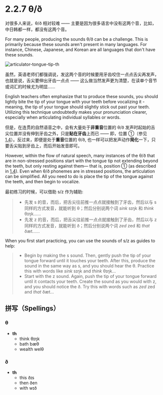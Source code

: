 # 2.2.7 <span class="pho">θ/ð</span>

对很多人来说，<span class="pho">θ/ð</span> 相对较难 —— 主要是因为很多语言中没有这两个音，比如，中日韩都一样，都没有这两个音。

For many people, producing the sounds <span class="pho">θ/ð</span> can be a challenge. This is primarily because these sounds aren't present in many languages. For instance, Chinese, Japanese, and Korean are all languages that don't have these sounds.

![articulator-tongue-tip-th](/images/articulator-tongue-tip-th.svg)

虽然，英语老师们都强调说，发这两个音的时候要用牙齿咬住一点点舌尖再发声，也就是说，舌尖要伸出牙齿一点点 —— 这么做当然发声更为清楚，在读单个音节或词汇的时候尤为明显……

English teachers often emphasize that to produce these sounds, you should lightly bite the tip of your tongue with your teeth before vocalizing it - meaning, the tip of your tongue should slightly stick out past your teeth. Utilizing this technique undoubtedly makes your pronunciation clearer, especially when articulating individual syllables or words.

但是，在连贯的自然语音之中，会有大量处于**非重音**位置的 <span class="pho">θ/ð</span> 发声时起始的舌尖位置并没有伸到牙齿之外，只是**贴在牙齿**上而已 —— 即，位置 ①（参见 [1.4](1.4-articulators)）。反过来，即便是处于**重音**位置的 <span class="pho">θ/ð</span>, 也一样可以把发声动作**简化**一下，只要舌尖贴到牙齿上，而后开始发音即可。

However, within the flow of natural speech, many instances of the <span class="pho">θ/ð</span> that are in non-stressed positions start with the tongue tip not extending beyond the teeth, but only resting against them— that is, position ① (as described in [1.4](1.4-articulators)). Even when <span class="pho">θ/ð</span> phonemes are in stressed positions, the articulation can be simplified. All you need to do is place the tip of the tongue against the teeth, and then begin to vocalize.

最初练习的时候，可以借助 <span class="pho">s/z</span> 作为辅助:

> * 先发 <span class="pho">s</span> 的音，而后，把舌尖往前推一点点就接触到了牙齿，然后以与 <span class="pho">s</span> 同样的方式发音，就能听到 <span class="pho">θ</span>；然后分别说两个词 *sink* <span class="pho alt">sɪŋk</span><span class="speak-word-inline" data-audio-us-male="/audios/us/sink-us-male.mp3" data-audio-us-female="/audios/us/sink-us-female.mp3"></span> 和 *think* <span class="pho alt">θɪŋk</span><span class="speak-word-inline" data-audio-us-male="/audios/us/think-us-male.mp3" data-audio-us-female="/audios/us/think-us-female.mp3"></span>……
> * 先发 <span class="pho">z</span> 的音，而后，把舌尖往前推一点点就接触到了牙齿，然后以与 <span class="pho">z</span> 同样的方式发音，就能听到 <span class="pho">ð</span>；然后分别说两个词 *zed* <span class="pho alt">zed</span><span class="speak-word-inline" data-audio-us-male="/audios/us/zed-us-male.mp3" data-audio-us-female="/audios/us/zed-us-female.mp3"></span> 和 *that* <span class="pho alt">ðæt</span><span class="speak-word-inline" data-audio-us-male="/audios/us/that-us-male.mp3" data-audio-us-female="/audios/us/that-us-female.mp3"></span>……

When you first start practicing, you can use the sounds of <span class="pho">s/z</span> as guides to help:

>* Begin by making the <span class="pho">s</span> sound. Then, gently push the tip of your tongue forward until it touches your teeth. After this, produce the sound in the same way as <span class="pho">s</span>, and you should hear the <span class="pho">θ</span>. Practice this with words like *sink* <span class="pho alt">sɪŋk</span><span class="speak-word-inline" data-audio-us-male="/audios/us/sink-us-male.mp3" data-audio-us-female="/audios/us/sink-us-female.mp3"></span> and *think* <span class="pho alt">θɪŋk</span><span class="speak-word-inline" data-audio-us-male="/audios/us/think-us-male.mp3" data-audio-us-female="/audios/us/think-us-female.mp3"></span>...
>* Start with the <span class="pho">z</span> sound. Again, push the tip of your tongue forward until it contacts your teeth. Create the sound as you would with <span class="pho">z</span>, and you should notice the <span class="pho">ð</span>. Try this with words such as *zed* <span class="pho alt">zed</span><span class="speak-word-inline" data-audio-us-male="/audios/us/zed-us-male.mp3" data-audio-us-female="/audios/us/zed-us-female.mp3"></span> and *that* <span class="pho alt">ðæt</span><span class="speak-word-inline" data-audio-us-male="/audios/us/that-us-male.mp3" data-audio-us-female="/audios/us/that-us-female.mp3"></span>...

## 拼写（Spellings）

### <span class="pho">θ</span>

* **th**
	- think <span class="pho alt">θɪŋk</span> <span class="speak-word-inline" data-audio-us-male="/audios/us/think-us-male.mp3" data-audio-us-female="/audios/us/think-us-female.mp3"></span>
 	- bath <span class="pho alt">bæθ</span> <span class="speak-word-inline" data-audio-us-male="/audios/us/bath-us-male.mp3" data-audio-us-female="/audios/us/bath-us-female.mp3"></span>
 	- wealth <span class="pho alt">welθ</span> <span class="speak-word-inline" data-audio-us-male="/audios/us/wealth-us-male.mp3" data-audio-us-female="/audios/us/wealth-us-female.mp3"></span>

### <span class="pho">ð</span>

* **th**
	- this <span class="pho alt">ðɪs</span> <span class="speak-word-inline" data-audio-us-male="/audios/us/this-us-male.mp3" data-audio-us-female="/audios/us/this-us-female.mp3"></span>
 	- then <span class="pho alt">ðen</span> <span class="speak-word-inline" data-audio-us-male="/audios/us/then-us-male.mp3" data-audio-us-female="/audios/us/then-us-female.mp3"></span>
 	- with <span class="pho alt">wɪð</span> <span class="speak-word-inline" data-audio-us-male="/audios/us/with-us-male.mp3" data-audio-us-female="/audios/us/with-us-female.mp3"></span>
